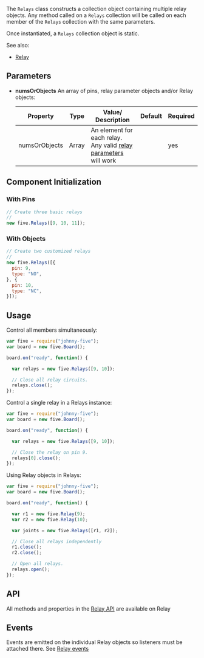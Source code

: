 The `Relays` class constructs a collection object containing multiple relay objects. Any method called on a `Relays` collection will be called on each member of the `Relays` collection with the same parameters.

Once instantiated, a `Relays` collection object is static.

See also: 

- [Relay](https://github.com/rwaldron/johnny-five/wiki/relay)


## Parameters

- **numsOrObjects** An array of pins, relay parameter objects and/or Relay objects:
  <span class="abbreviate-table">
  
  | Property | Type           | Value/ Description                     | Default | Required |
  |----------|----------------|-----------------------|---------------------------------|----------|
  | numsOrObjects       | Array | An element for each relay. Any valid [relay parameters](https://github.com/rwaldron/johnny-five/wiki/relay#parameters) will work  |  | yes       |
  </span>

## Component Initialization

### With Pins

```js
// Create three basic relays
//
new five.Relays([9, 10, 11]);
```

### With Objects

```js
// Create two customized relays
//
new five.Relays([{
  pin: 9, 
  type: "NO",
}, {
  pin: 10, 
  type: "NC",
}]);
```


## Usage

Control all members simultaneously:

```js
var five = require("johnny-five");
var board = new five.Board();

board.on("ready", function() {

  var relays = new five.Relays([9, 10]);

  // Close all relay circuits.
  relays.close();
});
```

Control a single relay in a Relays instance:

```js
var five = require("johnny-five");
var board = new five.Board();

board.on("ready", function() {

  var relays = new five.Relays([9, 10]);

  // Close the relay on pin 9.
  relays[0].close();
});
```



Using Relay objects in Relays:


```js
var five = require("johnny-five");
var board = new five.Board();

board.on("ready", function() {

  var r1 = new five.Relay(9);
  var r2 = new five.Relay(10);

  var joints = new five.Relays([r1, r2]);

  // Close all relays independently
  r1.close();
  r2.close();

  // Open all relays.
  relays.open();
});
```

## API

All methods and properties in the [Relay API](https://github.com/rwaldron/johnny-five/wiki/relay#api) are available on Relay

## Events

Events are emitted on the individual Relay objects so listeners must be attached there. See [Relay events](https://github.com/rwaldron/johnny-five/wiki/relay#events)